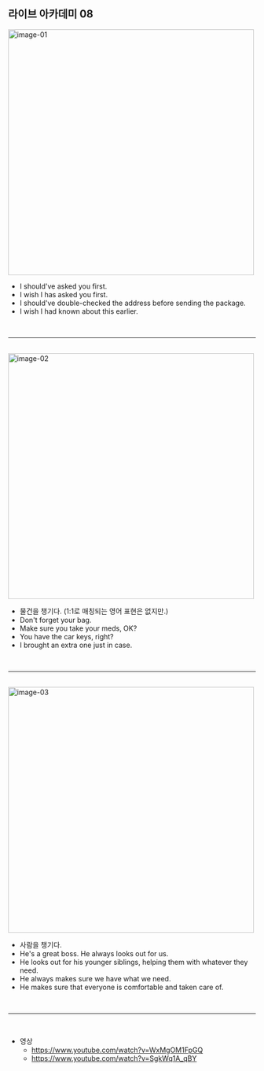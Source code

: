 ## 라이브 아카데미 08

<img src="./images/08/image-01.png" width=500 alt="image-01" />

- I should've asked you first.
- I wish I has asked you first.
- I should've double-checked the address before sending the package.
- I wish I had known about this earlier.

<br />

---

<br />

<img src="./images/08/image-02.png" width=500 alt="image-02" />

- 물건을 챙기다. (1:1로 매칭되는 영어 표현은 없지만.)
- Don't forget your bag.
- Make sure you take your meds, OK?
- You have the car keys, right?
- I brought an extra one just in case.

<br />

---

<br />

<img src="./images/08/image-03.png" width=500 alt="image-03" />

- 사람을 챙기다.
- He's a great boss. He always looks out for us.
- He looks out for his younger siblings, helping them with whatever they need.
- He always makes sure we have what we need.
- He makes sure that everyone is comfortable and taken care of.

<br />

---

<br />

- 영상
  - https://www.youtube.com/watch?v=WxMgOM1FpGQ
  - https://www.youtube.com/watch?v=SgkWq1A_qBY
